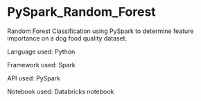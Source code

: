 # PySpark_Random_Forest
Random Forest Classification using PySpark to determine feature importance on a dog food quality dataset.

Language used: Python

Framework used: Spark

API used: PySpark

Notebook used: Databricks notebook
